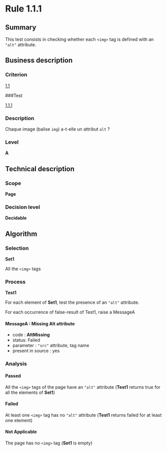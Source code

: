 # Rule 1.1.1

## Summary

This test consists in checking whether each `<img>` tag is defined with an `"alt"` attribute.

## Business description

### Criterion

[1.1](http://references.modernisation.gouv.fr/sites/default/files/RGAA3_RC2-1/referentiel_technique.htm#crit-1-1)

###Test

[1.1.1](http://references.modernisation.gouv.fr/sites/default/files/RGAA3_RC2-1/referentiel_technique.htm#test-1-1-1)

### Description

Chaque image (balise `img`) a-t-elle un attribut `alt` ?

### Level

**A**

## Technical description

### Scope

**Page**

### Decision level

**Decidable**

## Algorithm

### Selection

**Set1**

All the `<img>` tags

### Process

**Test1**

For each element of **Set1**, test the presence of an `"alt"` attribute.

For each occurrence of false-result of Test1, raise a MessageA

#### MessageA : Missing Alt attribute

-    code : **AltMissing** 
-    status: Failed
-    parameter : `"src"` attribute, tag name
-    present in source : yes

### Analysis

#### Passed

All the `<img>` tags of the page have an `"alt"` attribute (**Test1** returns true for all the elements of **Set1**)

#### Failed

At least one `<img>` tag has no `"alt"` attribute (**Test1** returns failed for at least one element)

#### Not Applicable

The page has no `<img>` tag (**Set1** is empty)
